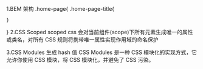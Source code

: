 1.BEM 架构
.home-page{
.home-page-title{

    }

}
2.CSS Scoped
scoped css 会对当前组件(scope)下所有元素生成唯一的属性或类名，对所有 CSS 规则将携带唯一属性实现作用域的命名保护

3.CSS Modules
生成 hash 值
CSS Modules 是一种 CSS 模块化的实现方式，它允许你使用 CSS 模块，将 CSS 模块化，并避免了 CSS 污染。
